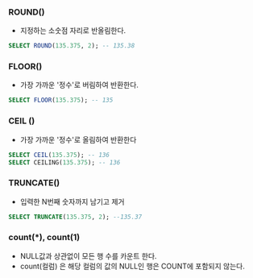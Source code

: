 ### ROUND()
 - 지정하는 소숫점 자리로 반올림한다.
````SQL
SELECT ROUND(135.375, 2); -- 135.38
````

### FLOOR()
 - 가장 가까운 '정수'로 버림하여 반환한다.
````SQL
SELECT FLOOR(135.375); -- 135
````

### CEIL ()
 - 가장 가까운 '정수'로 올림하여 반환한다
````SQL
SELECT CEIL(135.375); -- 136
SELECT CEILING(135.375); -- 136
````

### TRUNCATE()
 - 입력한 N번째 숫자까지 남기고 제거
````SQL
SELECT TRUNCATE(135.375, 2); --135.37
````

### count(*), count(1)
 - NULL값과 상관없이 모든 행 수를 카운트 한다.
 - count(컬럼) 은 해당 컬럼의 값의 NULL인 행은 COUNT에 포함되지 않는다.
